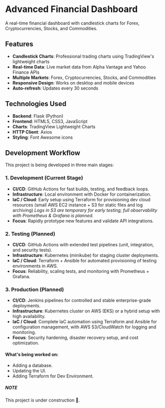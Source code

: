# Advanced Financial Dashboard

A real-time financial dashboard with candlestick charts for Forex, Cryptocurrencies, Stocks, and Commodities.

## Features

- **Candlestick Charts**: Professional trading charts using TradingView's lightweight charts
- **Real-time Data**: Live market data from Alpha Vantage and Yahoo Finance APIs
- **Multiple Markets**: Forex, Cryptocurrencies, Stocks, and Commodities
- **Responsive Design**: Works on desktop and mobile devices
- **Auto-refresh**: Updates every 30 seconds

## Technologies Used

- **Backend**: Flask (Python)
- **Frontend**: HTML5, CSS3, JavaScript
- **Charts**: TradingView Lightweight Charts
- **HTTP Client**: Axios
- **Styling**: Font Awesome icons


## Development Workflow
This project is being developed in three main stages:

### 1. Development (**Current Stage**)

- **CI/CD**: GitHub Actions for fast builds, testing, and feedback loops.
- **Infrastructure**: Local environment with Docker for containerization.
- **IaC / Cloud**: Early setup using Terraform for provisioning dev cloud resources (small AWS EC2 instance + S3 for static files and log archiving)
*Logs in S3 are temporary for early testing; full observability with Prometheus & Grafana is planned.*
- **Focus**: Rapidly prototype new features and validate API integrations.

### 2. Testing (**Planned**) 

- **CI/CD**: GitHub Actions with extended test pipelines (unit, integration, and security tests).
- **Infrastructure**: Kubernetes (minikube) for staging cluster deployments.
- **IaC / Cloud**: Terraform + Ansible for automated provisioning of testing environments in AWS.
- **Focus**: Reliability, scaling tests, and monitoring with Prometheus + Grafana.

### 3. Production (**Planned**)
- **CI/CD**: Jenkins pipelines for controlled and stable enterprise-grade deployments.
- **Infrastructure**: Kubernetes cluster on AWS (EKS) or a hybrid setup with high availability.
- **IaC / Cloud**: Complete IaC automation using Terraform and Ansible for configuration management, with AWS S3/CloudWatch for logging and monitoring.
- **Focus**: Security hardening, disaster recovery setup, and cost optimization.

#### What's being worked on:

- Adding a database.
- Updating the UI.
- Adding Terraform for Dev Environment.

##### NOTE

This project is under construction 🚧.

